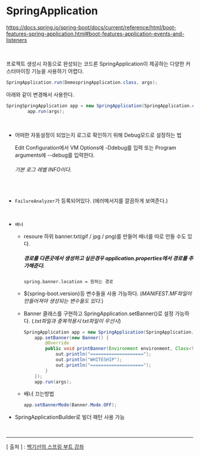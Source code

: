 SpringApplication
===
https://docs.spring.io/spring-boot/docs/current/reference/html/boot-features-spring-application.html#boot-features-application-events-and-listeners

<br/>

프로젝트 생성시 자동으로 완성되는 코드론 SpringApplication이 제공하는 다양한 커스터마이징 기능을 사용하기 어렵다.
```java
SpringApplication.run(DemospringApplication.class, args); 
```
아래와 같이 변경해서 사용한다.
```java
SpringSpringApplication app = new SpringApplication(SpringApplication.class);
        app.run(args); 
```
<br/>

+ 어떠한 자동설정이 되었는지 로그로 확인하기 위해 Debug모드로 설정하는 법  

  Edit Configuration에서 VM Options에 -Ddebug를 입력 또는 Program arguments에 --debug를 입력한다.  
  ###### _기본 로그 레벨 INFO이다._
<br/>

+ `FailureAnalyzer`가 등록되어있다. (에러메서지를 깔끔하게 보여준다.)  
<br/>  

+ `배너`
  - resoure 하위 banner.txt(gif / jpg / png)를 만들어 배너를 따로 만들 수도 있다.  
    ##### _경로를 다른곳에서 생성하고 싶은경우 application.properties에서 경로를 추가해준다._
    ```
    spring.banner.location = 원하는 경로 
    ```
    
  - ${spring-boot.version}등 변수들을 사용 가능하다. (_MANIFEST.MF파일이 만들어져야 생성되는 변수들도 있다._)  
  
  - Banner 클래스를 구현하고 SpringApplication.setBanner()로 설정 가능하다. (_.txt파일과 중복적용시 txt파일이 우선시_)
    ```java
    SpringApplication app = new SpringApplication(SpringApplication.class);
        app.setBanner(new Banner() {
            @Override
            public void printBanner(Environment environment, Class<?> sourceClass, PrintStream out) {
                out.println("====================");
                out.println("WHITESHIP");
                out.println("====================");
            }
        });
        app.run(args);
    ```
  - 배너 끄는방법
    ```java
    app.setBannerMode(Banner.Mode.OFF);
    ```
+ SpringApplicationBuilder로 빌더 패턴 사용 가능
<br/>

---
[ 출처 ] : [백기선의 스프링 부트 강좌](https://www.inflearn.com/course/%EC%8A%A4%ED%94%84%EB%A7%81%EB%B6%80%ED%8A%B8/)    
   
